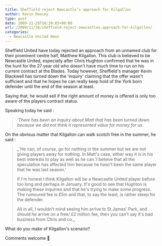 ```yaml
---
title: Sheffield reject Newcastle’s approach for Kilgallon
author: Kevin Doocey
type: post
date: 2009-11-26T18:39:03+00:00
url: /2009/11/26/sheffield-reject-newcastles-approach-for-kilgallon/
categories:
  - Newcastle United News
---
```


Sheffield United have today rejected an approach from an unnamed club for their prominent centre half, Matthew Kilgallon. This club is believed to be Newcastle United, especially after Chris Hughton confirmed that he was in the hunt for the 27 year old who doesn't have much time to run on his current contract at the Blades. Today however, Sheffield's manager Kevin Blackwell has turned down the 'inquiry' claiming that the offer wasn't sufficient and that he hopes he can really keep hold of the York born defender until the end of the season at least.

Saying that, he would sell if the right amount of money is offered is only too aware of the players contract status.

Speaking today he said :

> _'There has been an inquiry about Matt that has been turned down because we did not think it represented value for money for us._

On the obvious matter that Kilgallon can walk scotch free in the summer, he said :

> \_'He can, of course, go for nothing in the summer but we are not giving players away for nothing. In Matt's case, either way it is in his best interests to play as well as he can.'I believe that all the speculation has affected him because he hasn't been the same player that he was last season.'
>
> If I'm honest I think Kilgallon will be a Newcastle United player before too long and perhaps in January. It's good to see that Hughton is making these inquiries and that he's trying to make some progress. The rumoured fee is £5m and that, to say the least, is rather steep for the defender.
>
> All in all, I wouldn't mind seeing him arrive to St.James' Park, and should he arrive on a free/ £2 million fee, then you can't say it's bad business from Chris and co.\_

What do you make of Kilgallon's scenario?

Comments welcome 🙂
